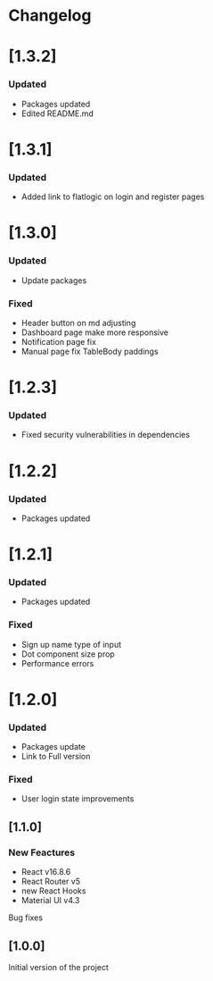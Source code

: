 # Changelog

# [1.3.2]

### Updated
- Packages updated
- Edited README.md

# [1.3.1]

### Updated
- Added link to flatlogic on login and register pages

# [1.3.0]

### Updated
- Update packages

### Fixed
- Header button on md adjusting
- Dashboard page make more responsive
- Notification page fix
- Manual page fix TableBody paddings

# [1.2.3]

### Updated
- Fixed security vulnerabilities in dependencies

# [1.2.2]

### Updated
- Packages updated

# [1.2.1]

### Updated
- Packages updated

### Fixed
- Sign up name type of input
- Dot component size prop
- Performance errors

# [1.2.0]

### Updated
- Packages update
- Link to Full version

### Fixed
- User login state improvements

## [1.1.0]

### New Feactures

- React v16.8.6
- React Router v5
- new React Hooks
- Material UI v4.3

Bug fixes

## [1.0.0]

Initial version of the project
